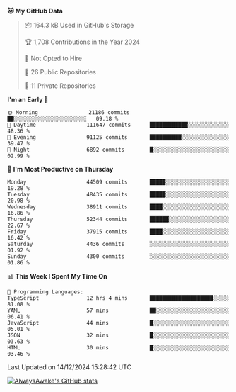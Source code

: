 <!--START_SECTION:waka-->
**🐱 My GitHub Data** 

> 📦 164.3 kB Used in GitHub's Storage 
 > 
> 🏆 1,708 Contributions in the Year 2024
 > 
> 🚫 Not Opted to Hire
 > 
> 📜 26 Public Repositories 
 > 
> 🔑 11 Private Repositories 
 > 
**I'm an Early 🐤** 

```text
🌞 Morning                21186 commits       ██░░░░░░░░░░░░░░░░░░░░░░░   09.18 % 
🌆 Daytime                111647 commits      ████████████░░░░░░░░░░░░░   48.36 % 
🌃 Evening                91125 commits       ██████████░░░░░░░░░░░░░░░   39.47 % 
🌙 Night                  6892 commits        █░░░░░░░░░░░░░░░░░░░░░░░░   02.99 % 
```
📅 **I'm Most Productive on Thursday** 

```text
Monday                   44509 commits       █████░░░░░░░░░░░░░░░░░░░░   19.28 % 
Tuesday                  48435 commits       █████░░░░░░░░░░░░░░░░░░░░   20.98 % 
Wednesday                38911 commits       ████░░░░░░░░░░░░░░░░░░░░░   16.86 % 
Thursday                 52344 commits       ██████░░░░░░░░░░░░░░░░░░░   22.67 % 
Friday                   37915 commits       ████░░░░░░░░░░░░░░░░░░░░░   16.42 % 
Saturday                 4436 commits        ░░░░░░░░░░░░░░░░░░░░░░░░░   01.92 % 
Sunday                   4300 commits        ░░░░░░░░░░░░░░░░░░░░░░░░░   01.86 % 
```


📊 **This Week I Spent My Time On** 

```text
💬 Programming Languages: 
TypeScript               12 hrs 4 mins       ████████████████████░░░░░   81.08 % 
YAML                     57 mins             ██░░░░░░░░░░░░░░░░░░░░░░░   06.41 % 
JavaScript               44 mins             █░░░░░░░░░░░░░░░░░░░░░░░░   05.01 % 
JSON                     32 mins             █░░░░░░░░░░░░░░░░░░░░░░░░   03.63 % 
HTML                     30 mins             █░░░░░░░░░░░░░░░░░░░░░░░░   03.46 % 
```


 Last Updated on 14/12/2024 15:28:42 UTC
<!--END_SECTION:waka-->

[![AlwaysAwake's GitHub stats](https://github-readme-stats.vercel.app/api?username=AlwaysAwake&show_icons=true&theme=github_dark&count_private=true)](https://github.com/AlwaysAwake/AlwaysAwake)
